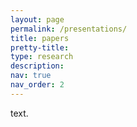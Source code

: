 ```yaml
---
layout: page
permalink: /presentations/
title: papers
pretty-title: 
type: research
description: 
nav: true
nav_order: 2
---
```


text.
